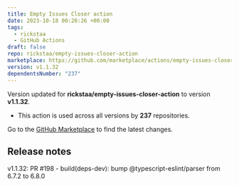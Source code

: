 ```yaml
---
title: Empty Issues Closer action
date: 2023-10-18 00:20:26 +00:00
tags:
  - rickstaa
  - GitHub Actions
draft: false
repo: rickstaa/empty-issues-closer-action
marketplace: https://github.com/marketplace/actions/empty-issues-closer-action
version: v1.1.32
dependentsNumber: "237"
---
```



Version updated for **rickstaa/empty-issues-closer-action** to version **v1.1.32**.
- This action is used across all versions by **237** repositories.

Go to the [GitHub Marketplace](https://github.com/marketplace/actions/empty-issues-closer-action) to find the latest changes.

## Release notes

v1.1.32: PR #198 - build(deps-dev): bump @typescript-eslint/parser from 6.7.2 to 6.8.0

